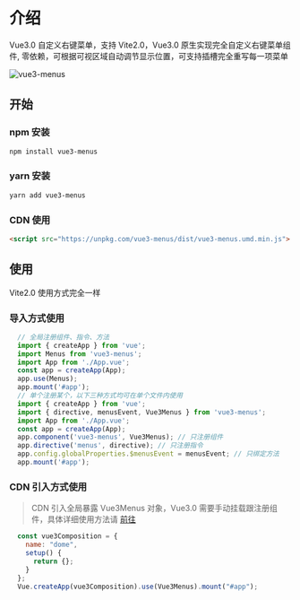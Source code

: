 # 介绍

Vue3.0 自定义右键菜单，支持 Vite2.0，Vue3.0 原生实现完全自定义右键菜单组件, 零依赖，可根据可视区域自动调节显示位置，可支持插槽完全重写每一项菜单

![vue3-menus](/images/opensource/vue3-menus.png)

## 开始

### npm 安装

```sh
npm install vue3-menus
```

### yarn 安装

```sh
yarn add vue3-menus
```

### CDN 使用

```html
<script src="https://unpkg.com/vue3-menus/dist/vue3-menus.umd.min.js">
```

## 使用

Vite2.0 使用方式完全一样

### 导入方式使用

```js
  // 全局注册组件、指令、方法
  import { createApp } from 'vue';
  import Menus from 'vue3-menus';
  import App from './App.vue';
  const app = createApp(App);
  app.use(Menus);
  app.mount('#app');
  // 单个注册某个，以下三种方式均可在单个文件内使用
  import { createApp } from 'vue';
  import { directive, menusEvent, Vue3Menus } from 'vue3-menus';
  import App from './App.vue';
  const app = createApp(App);
  app.component('vue3-menus', Vue3Menus); // 只注册组件
  app.directive('menus', directive); // 只注册指令
  app.config.globalProperties.$menusEvent = menusEvent; // 只绑定方法
  app.mount('#app');
```

### CDN 引入方式使用

> CDN 引入全局暴露 Vue3Menus 对象，Vue3.0 需要手动挂载跟注册组件，具体详细使用方法请 [前往](https://codepen.io/xfy520/pen/yLXNqzy)

```js
  const vue3Composition = {
    name: "dome",
    setup() {
      return {};
    }
  };
  Vue.createApp(vue3Composition).use(Vue3Menus).mount("#app");
```
